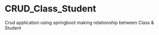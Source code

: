 # CRUD_Class_Student
Crud application using springboot making relationship between Class &amp; Student
